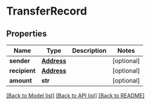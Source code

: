 # TransferRecord

## Properties
Name | Type | Description | Notes
------------ | ------------- | ------------- | -------------
**sender** | [**Address**](Address.md) |  | [optional] 
**recipient** | [**Address**](Address.md) |  | [optional] 
**amount** | **str** |  | [optional] 

[[Back to Model list]](../README.md#documentation-for-models) [[Back to API list]](../README.md#documentation-for-api-endpoints) [[Back to README]](../README.md)


